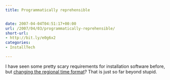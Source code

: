 ```yaml
---
title: Programmatically reprehensible


date: 2007-04-04T04:51:17+00:00
url: /2007/04/03/programmatically-reprehensible/
short-url:
- http://bit.ly/e0g6x2
categories:
- InstallTech

---
```

<div class='microid-mailto+http:sha1:e3d2e5b0b8ad5417d26698dcc556ba9ada4c6262'>

I have seen some pretty scary requirements for installation software before, but <a href="http://www.nabble.com/setting-computer-regional-time-format-tf3509715.html#a9828848">changing the regional time format</a>? That is just so far beyond stupid.

